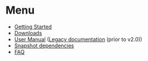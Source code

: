 # Menu
* [Getting Started](GettingStarted)
* [Downloads](Downloads)
* [User Manual](Usage) ([Legacy documentation](Usage_Legacy) (prior to v2.0))
* [Snapshot dependencies](snapshot)
* [FAQ](FAQ)
